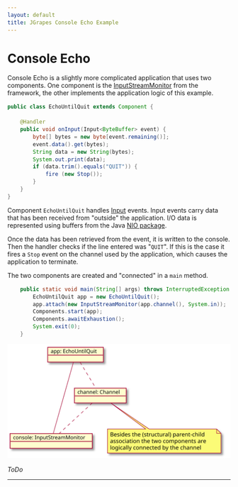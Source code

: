 ```yaml
---
layout: default
title: JGrapes Console Echo Example
---
```


Console Echo
============

Console Echo is a slightly more complicated application that
uses two components. One component is the 
[InputStreamMonitor](latest-release/javadoc/index.html?org/jgrapes/io/InputStreamMonitor.html) from the framework,
the other implements the application logic of this example.

```java
public class EchoUntilQuit extends Component {

    @Handler
    public void onInput(Input<ByteBuffer> event) {
        byte[] bytes = new byte[event.remaining()];
        event.data().get(bytes);
        String data = new String(bytes);
        System.out.print(data);
        if (data.trim().equals("QUIT")) {
            fire (new Stop());
        }
    }
}
```

Component `EchoUntilQuit` handles
[Input](latest-release/javadoc/index.html?org/jgrapes/io/events/Input.html)
events. Input events carry data that has been received from "outside"
the application. I/O data is represented using buffers from the Java 
[NIO package](https://docs.oracle.com/javase/8/docs/api/index.html?java/nio/package-summary.html).

Once the data has been retrieved from the event, it is written to the 
console. Then the handler checks if the line entered was "`QUIT`". If this 
is the case it fires a `Stop` event on the channel used by the application,
which causes the application to terminate.

The two components are created and "connected" in a `main` method.

```java
    public static void main(String[] args) throws InterruptedException {
        EchoUntilQuit app = new EchoUntilQuit();
        app.attach(new InputStreamMonitor(app.channel(), System.in));
        Components.start(app);
        Components.awaitExhaustion();
        System.exit(0);
    }
```


![Structure](ConsoleEchoApp.svg)

*ToDo*

---
